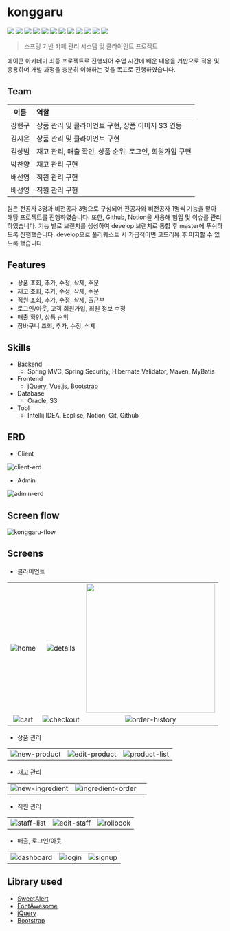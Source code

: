 # konggaru
<img src="https://img.shields.io/badge/Oracle-F80000?style=flat-square&logo=Oracle&logoColor=white"/> <img src="https://img.shields.io/badge/HTML5-E34F26?style=flat-square&logo=HTML5&logoColor=white"/> <img src="https://img.shields.io/badge/JavaScript-F7DF1E?style=flat-square&logo=JavaScript&logoColor=white"/>
<img src="https://img.shields.io/badge/Spring-6DB33F?style=flat-square&logo=Spring&logoColor=white"/> <img src="https://img.shields.io/badge/AWS S3-569A31?style=flat-square&logo=AmazonS3&logoColor=white"/> <img src="https://img.shields.io/badge/Vue.js-4FC08D?style=flat-square&logo=Vue.js&logoColor=white"/>
<img src="https://img.shields.io/badge/CSS3-1572B6?style=flat-square&logo=CSS3&logoColor=white"/> <img src="https://img.shields.io/badge/jQuery-0769AD?style=flat-square&logo=jQuery&logoColor=white"/> <img src="https://img.shields.io/badge/Java-007396?style=flat-square&logo=Java&logoColor=white"/> <img src="https://img.shields.io/badge/Bootstrap-7952B3?style=flat-square&logo=Bootstrap&logoColor=white"/> <img src="https://img.shields.io/badge/Eclipse IDE-2C2255?style=flat-square&logo=Eclipse IDE&logoColor=white"/> <img src="https://img.shields.io/badge/IntelliJ IDEA-000000?style=flat-square&logo=IntelliJ IDEA&logoColor=white"/>  

> 스프링 기반 카페 관리 시스템 및 클라이언트 프로젝트

에이콘 아카데미 최종 프로젝트로 진행되어 수업 시간에 배운 내용을 기반으로 적용 및 응용하며 개발 과정을 충분히 이해하는 것을 목표로 진행하였습니다.

## Team
| 이름 | 역할 |
|:---:|:---|
| 강현구 | 상품 관리 및 클라이언트 구현, 상품 이미지 S3 연동 |
| 김시은 | 상품 관리 및 클라이언트 구현 |
| 김상범 | 재고 관리, 매출 확인, 상품 순위, 로그인, 회원가입 구현 |
| 박찬양 | 재고 관리 구현 |
| 배선영 | 직원 관리 구현 |
| 배선영 | 직원 관리 구현 |

팀은 전공자 3명과 비전공자 3명으로 구성되어 전공자와 비전공자 1명씩 기능을 맡아 해당 프로젝트를 진행하였습니다. 또한, Github, Notion을 사용해 협업 및 이슈를 관리하였습니다. 
기능 별로 브랜치를 생성하여 develop 브랜치로 통합 후 master에 푸쉬하도록 진행했습니다. develop으로 풀리퀘스트 시 가급적이면 코드리뷰 후 머지할 수 있도록 했습니다.

## Features
- 상품 조회, 추가, 수정, 삭제, 주문
- 재고 조회, 추가, 수정, 삭제, 주문
- 직원 조회, 추가, 수정, 삭제, 출근부
- 로그인/아웃, 고객 회원가입, 회원 정보 수정
- 매출 확인, 상품 순위
- 장바구니 조회, 추가, 수정, 삭제

## Skills
- Backend
    - Spring MVC, Spring Security, Hibernate Validator, Maven, MyBatis
- Frontend
    - jQuery, Vue.js, Bootstrap
- Database
    - Oracle, S3
- Tool
    - Intellij IDEA, Ecplise, Notion, Git, Github

## ERD
- Client

![client-erd](https://user-images.githubusercontent.com/48203569/128145276-5a095082-c050-4a84-8eb1-0a6b297acb5e.png)

- Admin

![admin-erd](https://user-images.githubusercontent.com/48203569/128145272-e0d1b887-3afa-41b9-bc8a-6353380cd729.png)

## Screen flow
![konggaru-flow](https://user-images.githubusercontent.com/48203569/128145518-efb8e66b-e7d6-4d96-b96a-1d866318efb6.png)

## Screens
- 클라이언트

||||
|:---:|:---:|:---:|
|![home][home]|![details][details]|<img src="https://user-images.githubusercontent.com/48203569/128148506-a2f4bde1-ea96-4032-b505-30facf25032d.jpg" width="300px"/>|
|![cart][cart]|![checkout][checkout]|![order-history][order-history]|

- 상품 관리

||||
|:---:|:---:|:---:|
|![new-product][new-product]|![edit-product][edit-product]|![product-list][product-list]|

- 재고 관리

||||
|:---:|:---:|:---:|
|![new-ingredient][new-ingredient]|![ingredient-order][ingredient-order]||

- 직원 관리

||||
|:---:|:---:|:---:|
|![staff-list][staff-list]|![edit-staff][edit-staff]|![rollbook][rollbook]|

- 매출, 로그인/아웃

||||
|:---:|:---:|:---:|
|![dashboard][dashboard]|![login][login]|![signup][signup]|

## Library used
- [SweetAlert](https://sweetalert.js.org)
- [FontAwesome](https://fontawesome.com)
- [jQuery](https://jquery.com)
- [Bootstrap](https://getbootstrap.com)

[home]: https://user-images.githubusercontent.com/48203569/128146147-5c094f3f-e2da-41f5-a2ab-23ab64360fb5.png
[details]: https://user-images.githubusercontent.com/48203569/128146152-ebf5964d-e00d-42ca-832c-76434850ddbd.png
[cart]: https://user-images.githubusercontent.com/48203569/128146157-08595ca1-000e-4a9e-8237-e0c3d074e4e7.png
[checkout]: https://user-images.githubusercontent.com/48203569/128148646-fe8c4459-f626-40c1-b5b6-074f5b4216c2.png
[order-history]: https://user-images.githubusercontent.com/48203569/128148511-eda2528a-7f0e-4d2c-93f4-3d03e4c98cf2.png
[my-page]: https://user-images.githubusercontent.com/48203569/128148506-a2f4bde1-ea96-4032-b505-30facf25032d.jpg
[rollbook]: https://user-images.githubusercontent.com/48203569/128180199-eed1066f-346c-4b60-8273-97b641c13f5f.png
[edit-staff]: https://user-images.githubusercontent.com/48203569/128180196-e9a23c80-e67a-4908-bbaf-66957124a78d.png
[staff-list]: https://user-images.githubusercontent.com/48203569/128180194-3979b7dc-3453-4da4-8000-7b4391f37820.png
[ingredient-order]: https://user-images.githubusercontent.com/48203569/128180090-b78edc6d-981d-4928-b1d0-c5e6342ca5ab.png
[new-ingredient]: https://user-images.githubusercontent.com/48203569/128180086-e1cd4777-9f53-41e6-b64c-55f2cd90ee9e.png
[new-product]: https://user-images.githubusercontent.com/48203569/128180927-06e7b9f9-1b1a-40b0-a451-97ffaabfdefe.png
[edit-product]: https://user-images.githubusercontent.com/48203569/128180946-6ee47746-fedd-4f14-8293-4ecc2ae581bc.png
[product-list]: https://user-images.githubusercontent.com/48203569/128181121-dc850126-f223-4bee-b41b-85f1d3f7e47a.png
[dashboard]: https://user-images.githubusercontent.com/48203569/128182374-d6e23770-d74e-4ed4-88e5-0af89c995340.png
[login]: https://user-images.githubusercontent.com/48203569/128182164-03eff241-6add-45e1-9058-424024970ca1.png
[signup]: https://user-images.githubusercontent.com/48203569/128182091-73587d1e-cbee-4d2c-abf2-c695375d64d7.png
